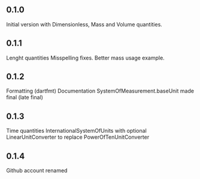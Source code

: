 ## 0.1.0
Initial version with Dimensionless, Mass and Volume quantities.

## 0.1.1
Lenght quantities
Misspelling fixes.
Better mass usage example.

## 0.1.2
Formatting (dartfmt)
Documentation
SystemOfMeasurement.baseUnit made final (late final)

## 0.1.3
Time quantities
InternationalSystemOfUnits with optional LinearUnitConverter to replace PowerOfTenUnitConverter

## 0.1.4
Github account renamed